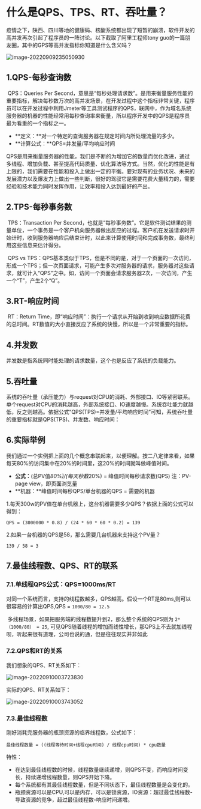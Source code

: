 # 什么是QPS、TPS、RT、吞吐量？

​	疫情之下，陕西、四川等地的健康码、核酸系统都出现了短暂的崩溃，软件开发的高并发再次引起了程序员的一阵讨论。以下截取了阿里工程师tony guo的一篇朋友圈，其中的GPS等高并发指标你知道是什么含义吗？

![image-20220909235050930](https://gitee.com/zou_tangrui/note-pic/raw/master/img/202302171732986.png)

## 1.QPS-每秒查询数

​	QPS：Queries Per Second，意思是“每秒处理请求数”。是用来衡量服务性能的重要指标，解决每秒数万次的高并发场景，在开发过程中这个指标非常关键，程序员可以在开发过程中利用Jmeter等工具测试程序的QPS，联网中，作为域名系统服务器的机器的性能经常用每秒查询率来衡量，所以程序开发中的QPS是程序员最为看重的一个指标之一。

- **定义：**对一个特定的查询服务器在规定时间内所处理流量的多少。
- **计算公式：**QPS=并发量/平均响应时间

QPS是用来衡量服务器的性能，我们是不断的为增加它的数量而优化改进，通过多线程、增加负载、甚至提高代码质量、优化算法等方式。当然，优化的性能是有上限的，我们需要在性能和投入上做出一定的平衡。要对现有的业务状况、未来的发展潜力以及爆发力上做出一些判断，很好的驾驭它是需要花费大量精力的，需要经验和技术能力同时发挥作用，让效率和投入达到最好的产出。



## 2.TPS-每秒事务数

​	TPS：Transaction Per Second，也就是“每秒事务数”。它是软件测试结果的测量单位，一个事务是一个客户机向服务器做出反应的过程。客户机在发送请求时开始计时，收到服务器响应后结束计时，以此来计算使用时间和完成事务数，最终利用这些信息来估计得分。

​	QPS vs TPS：QPS基本类似于TPS，但是不同的是，对于一个页面的一次访问，形成一个TPS；但一次页面请求，可能产生多次对服务器的请求，服务器对这些请求，就可计入“QPS”之中。如，访问一个页面会请求服务器2次，一次访问，产生一个“T”，产生2个“Q”。





## 3.RT-响应时间

​	RT：Return Time，即“响应时间”：执行一个请求从开始到收到响应数据所花费的总时间。RT数值的大小直接反应了系统的快慢，所以是一个非常重要的指标。



## 4.并发数

​	并发数是指系统同时能处理的请求数量，这个也是反应了系统的负载能力。



## 5.吞吐量

​	系统的吞吐量（承压能力）与request对CPU的消耗、外部接口、IO等紧密联系。单个request对CPU的消耗越高，外部系统接口、IO速度越慢。系统吞吐能力就越低，反之则越高。依据公式“QPS(TPS)=并发量/平均响应时间”可知，系统吞吐量的重要指标就是QPS(TPS)、并发数、响应时间：



## 6.实际举例

​	我们通过一个实例把上面的几个概念串联起来，以便理解。按二八定律来看，如果每天80%的访问集中在20%的时间里，这20%的时间就叫做峰值时间。

- **公式：**(总PV值*80%)/(每天秒数*20%) = 峰值时间每秒请求数(QPS)       注：PV-page view，即页面浏览量
- **机器：**峰值时间每秒QPS/单台机器的QPS = 需要的机器



1.每天300w的PV值在单台机器上，这台机器需要多少QPS？依据上面的公式可以得到：

```text
QPS = (3000000 * 0.8) / (24 * 60 * 60 * 0.2) = 139
```



2.如果一台机器的QPS是58，那么需要几台机器来支持这个PV量？

```text
139 / 58 = 3
```



## 7.最佳线程数、QPS、RT的联系

### 7.1.单线程QPS公式：QPS=1000ms/RT

​	对同一个系统而言，支持的线程数越多，QPS越高。假设一个RT是80ms,则可以很容易的计算出QPS,QPS = `1000/80 = 12.5`

​	多线程场景，如果把服务端的线程数提升到2，那么整个系统的QPS则为 `2*（1000/80） = 25`, 可见QPS随着线程的增加而线性增长，那QPS上不去就加线程呗，听起来很有道理，公司也说的通，但是往往现实并非如此



### 7.2.QPS和RT的关系

我们想象的QPS、RT关系如下：

![image-20220910003723830](https://gitee.com/zou_tangrui/note-pic/raw/master/img/202302171732987.png)

实际的QPS、RT关系如下：

![image-20220910003743052](https://gitee.com/zou_tangrui/note-pic/raw/master/img/202302171732988.png)



### 7.3.最佳线程数

刚好消耗完服务器的瓶颈资源的临界线程数，公式如下：

```text
最佳线程数量 = ((线程等待时间+线程cpu时间) / 线程cpu时间) * cpu数量
```



特性：

- 在达到最佳线程数的时候，线程数量继续递增，则QPS不变，而响应时间变长，持续递增线程数量，则QPS开始下降。
- 每个系统都有其最佳线程数量，但是不同状态下，最佳线程数量是会变化的。
- 瓶颈资源可以是CPU,可以是内存，可以是锁资源，IO资源：超过最佳线程数-导致资源的竞争，超过最佳线程数-响应时间递增。